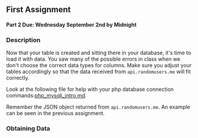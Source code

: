 ## First Assignment

#### Part 2 Due: Wednesday September 2nd by Midnight

### Description

Now that your table is created and sitting there in your database, it's time to load it with data. You saw many of the 
possible errors in class when we don't choose the correct data types for columns. Make sure you adjust your tables accordingly
so that the data received from `api.randomusers.me` will fit correctly. 

Look at the following file for help with your php database connection commands:[php_mysqli_intro.md](https://github.com/rugbyprof/5303-Adv-Database/blob/master/php_mysqli_intro.md).

Remember the JSON object returned from `api.randomusers.me`. An example can be seen in the previous assignment.

### Obtaining Data
